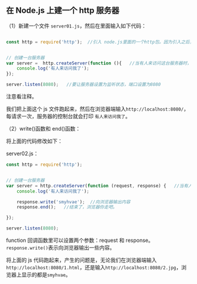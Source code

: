 

## 在 Node.js 上建一个 http 服务器


（1）新建一个文件 `server01.js`，然后在里面输入如下代码：

```javascript

const http = require('http');  //引入 node.js里面的一个http包。因为引入之后，我们不会去修改它，所以用常量来表示


// 创建一台服务器
var server =  http.createServer(function (){   //当有人来访问这台服务器时，就会执行 function 回调函数
    console.log('有人来访问我了');
});

server.listen(8080);   //要让服务器设置为监听状态，端口设置为8080

```

注意看注释。

我们把上面这个 js 文件跑起来，然后在浏览器端输入`http://localhost:8080/`，每请求一次，服务器的控制台就会打印 `有人来访问我了`。


（2）write()函数和 end()函数：

将上面的代码修改如下：

server02.js：

```javascript
const http = require('http');


// 创建一台服务器
var server = http.createServer(function (request, response) {   //当有人来访问这个服务器时，就会执行function 这个回调函数
    console.log('有人来访问我了');

    response.write('smyhvae');  //向浏览器输出内容
    response.end();   //结束了，浏览器你走吧。

});

server.listen(8080);


```

function 回调函数里可以设置两个参数：request 和 response。`response.write()`表示向浏览器输出一些内容。

将上面的 js 代码跑起来，产生的问题是，无论我们在浏览器端输入`http://localhost:8080/1.html`，还是输入`http://localhost:8080/2.jpg`，浏览器上显示的都是`smyhvae`。

